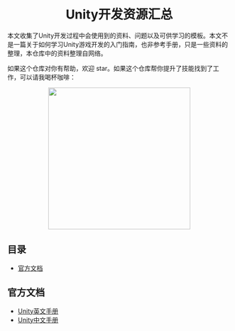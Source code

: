 <h1 align="center">Unity开发资源汇总</h1>

本文收集了Unity开发过程中会使用到的资料、问题以及可供学习的模板。本文不是一篇关于如何学习Unity游戏开发的入门指南，也非参考手册，只是一些资料的整理，本仓库中的资料整理自网络。

如果这个仓库对你有帮助，欢迎 star。如果这个仓库帮你提升了技能找到了工作，可以请我喝杯咖啡：

<p align="center"><img src="http://freemanapp.com/zh/wp-content/uploads/2024/08/reward_qr.png" width="320" height="320" alt="" /></p>

## 目录

- [官方文档](#官方文档)

## 官方文档
- [Unity英文手册](https://docs.unity3d.com/Manual/index.html)
- [Unity中文手册](https://docs.unity.cn/cn/current/Manual/UnityManual.html)

